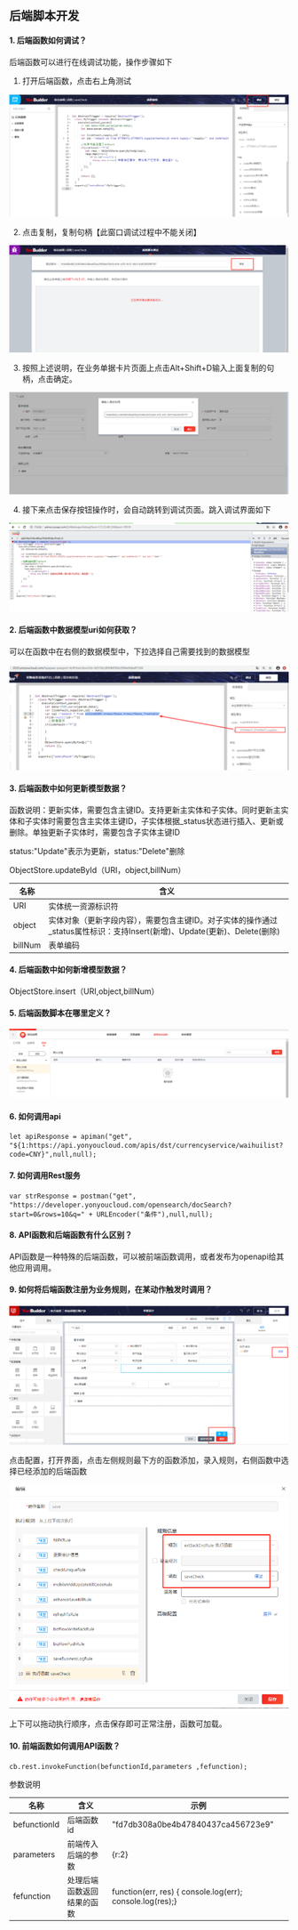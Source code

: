 ## 后端脚本开发

#### 1. 后端函数如何调试？

   后端函数可以进行在线调试功能，操作步骤如下

   1)  打开后端函数，点击右上角测试

   ![](/image/调试1.png)

   2) 点击复制，复制句柄【此窗口调试过程中不能关闭】

   ![](/image/调试2.png)

   3) 按照上述说明，在业务单据卡片页面上点击Alt+Shift+D输入上面复制的句柄，点击确定。

   ![](/image/调试23.png)

   4) 接下来点击保存按钮操作时，会自动跳转到调试页面。跳入调试界面如下

   ![](/image/调试3.png)

#### 2. 后端函数中数据模型uri如何获取？

   可以在函数中在右侧的数据模型中，下拉选择自己需要找到的数据模型

   ![](/image/uri.png)

   

#### 3. 后端函数中如何更新模型数据？

   函数说明：更新实体，需要包含主键ID。支持更新主实体和子实体。同时更新主实体和子实体时需要包含主实体主键ID，子实体根据_status状态进行插入、更新或删除。单独更新子实体时，需要包含子实体主键ID

   status:"Update"表示为更新，status:"Delete"删除

   ObjectStore.updateById（URI，object,billNum）

   | 名称    | 含义                                                         |
   | ------- | ------------------------------------------------------------ |
   | URI     | 实体统一资源标识符                                           |
   | object  | 实体对象（更新字段内容），需要包含主键ID。对子实体的操作通过_status属性标识：支持Insert(新增)、Update(更新)、Delete(删除) |
   | billNum | 表单编码                                                     |



#### 4. 后端函数中如何新增模型数据？

ObjectStore.insert（URI,object,billNum）



#### 5. 后端函数脚本在哪里定义？

![](/image/后端函数.png)



#### 6. 如何调用api

```
let apiResponse = apiman("get", "${1:https://api.yonyoucloud.com/apis/dst/currencyservice/waihuilist?code=CNY}",null,null);
```



#### 7. 如何调用Rest服务

```
var strResponse = postman("get", "https://developer.yonyoucloud.com/opensearch/docSearch?start=0&rows=10&q=" + URLEncoder("条件"),null,null);
```



#### 8. API函数和后端函数有什么区别？

API函数是一种特殊的后端函数，可以被前端函数调用，或者发布为openapi给其他应用调用。



#### 9. 如何将后端函数注册为业务规则，在某动作触发时调用？

![](/image/动作1.png)

点击配置，打开界面，点击左侧规则最下方的函数添加，录入规则，右侧函数中选择已经添加的后端函数

![](/image/动作3.png)

上下可以拖动执行顺序，点击保存即可正常注册，函数可加载。



#### 10. 前端函数如何调用API函数？

```
cb.rest.invokeFunction(befunctionId,parameters ,fefunction);
```

参数说明

| 名称         | 含义                       | 示例                                                        |
| ------------ | -------------------------- | ----------------------------------------------------------- |
| befunctionId | 后端函数id                 | "fd7db308a0be4b47840437ca456723e9"                          |
| parameters   | 前端传入后端的参数         | {r:2}                                                       |
| fefunction   | 处理后端函数返回结果的函数 | function(err, res) {  console.log(err);  console.log(res);} |

